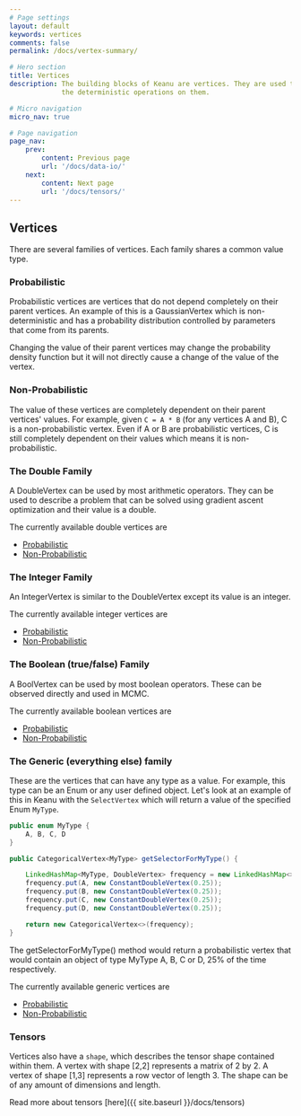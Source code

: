 ```yaml
---
# Page settings
layout: default
keywords: vertices
comments: false
permalink: /docs/vertex-summary/

# Hero section
title: Vertices
description: The building blocks of Keanu are vertices. They are used to describe random variables and 
             the deterministic operations on them.

# Micro navigation
micro_nav: true

# Page navigation
page_nav:
    prev:
        content: Previous page
        url: '/docs/data-io/'
    next:
        content: Next page
        url: '/docs/tensors/'
---
```


## Vertices

There are several families of vertices. Each family shares a common value type.

### Probabilistic

Probabilistic vertices are vertices that do not depend completely on their parent vertices. An example
of this is a GaussianVertex which is non-deterministic and has a probability distribution controlled by 
parameters that come from its parents.

Changing the value of their parent vertices may change the probability density function but it 
will not directly cause a change of the value of the vertex.

### Non-Probabilistic

The value of these vertices are completely dependent on their parent vertices' values. For example,
given `C = A * B` (for any vertices A and B), C is a non-probabilistic vertex. Even if A or B are probabilistic 
vertices, C is still completely dependent on their values which means it is non-probabilistic.
### The Double Family

A DoubleVertex can be used by most arithmetic operators. They can be used to describe a problem
that can be solved using gradient ascent optimization and their value is a double.

The currently available double vertices are
- [Probabilistic](https://static.javadoc.io/io.improbable/keanu/0.0.14/io/improbable/keanu/vertices/dbl/probabilistic/package-summary.html)
- [Non-Probabilistic](https://static.javadoc.io/io.improbable/keanu/0.0.14/io/improbable/keanu/vertices/dbl/nonprobabilistic/package-summary.html)

### The Integer Family

An IntegerVertex is similar to the DoubleVertex except its value is an integer.

The currently available integer vertices are
- [Probabilistic](https://static.javadoc.io/io.improbable/keanu/0.0.14/io/improbable/keanu/vertices/intgr/probabilistic/package-summary.html)
- [Non-Probabilistic](https://static.javadoc.io/io.improbable/keanu/0.0.14/io/improbable/keanu/vertices/intgr/nonprobabilistic/package-summary.html)

### The Boolean (true/false) Family

A BoolVertex can be used by most boolean operators. These can be observed directly and used in MCMC.

The currently available boolean vertices are
- [Probabilistic](https://static.javadoc.io/io.improbable/keanu/0.0.14/io/improbable/keanu/vertices/bool/probabilistic/package-summary.html)
- [Non-Probabilistic](https://static.javadoc.io/io.improbable/keanu/0.0.14/io/improbable/keanu/vertices/bool/nonprobabilistic/package-summary.html)

### The Generic (everything else) family

These are the vertices that can have any type as a value. For example, this type can be an Enum or any user defined object.
Let's look at an example of this in Keanu with the `SelectVertex` which will return a value of the specified Enum `MyType`.

```java
public enum MyType {
    A, B, C, D
}

public CategoricalVertex<MyType> getSelectorForMyType() {

    LinkedHashMap<MyType, DoubleVertex> frequency = new LinkedHashMap<>();
    frequency.put(A, new ConstantDoubleVertex(0.25));
    frequency.put(B, new ConstantDoubleVertex(0.25));
    frequency.put(C, new ConstantDoubleVertex(0.25));
    frequency.put(D, new ConstantDoubleVertex(0.25));

    return new CategoricalVertex<>(frequency);
}
```

The getSelectorForMyType() method would return a probabilistic vertex that would contain an 
object of type MyType A, B, C or D, 25% of the time respectively.

The currently available generic vertices are
- [Probabilistic](https://static.javadoc.io/io.improbable/keanu/0.0.14/io/improbable/keanu/vertices/generic/probabilistic/package-summary.html)
- [Non-Probabilistic](https://static.javadoc.io/io.improbable/keanu/0.0.14/io/improbable/keanu/vertices/generic/nonprobabilistic/package-frame.html)


### Tensors

Vertices also have a `shape`, which describes the tensor shape contained within them. A vertex with shape
[2,2] represents a matrix of 2 by 2. A vertex of shape [1,3] represents a row vector of length 3. The shape
can be of any amount of dimensions and length.

Read more about tensors [here]({{ site.baseurl }}/docs/tensors) 
